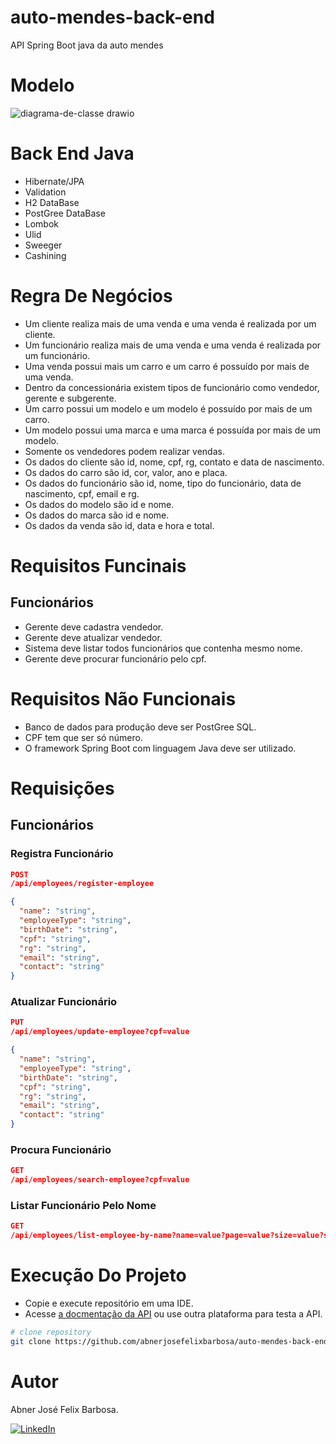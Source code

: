 # auto-mendes-back-end

API Spring Boot java da auto mendes

# Modelo

![diagrama-de-classe drawio](https://github.com/user-attachments/assets/0dd7d2b2-5218-4d50-a57b-b1adf7e75ddc)

# Back End Java

- Hibernate/JPA
- Validation
- H2 DataBase
- PostGree DataBase
- Lombok
- Ulid
- Sweeger
- Cashining

# Regra De Negócios

- Um cliente realiza mais de uma venda e uma venda é realizada por um cliente.
- Um funcionário realiza mais de uma venda e uma venda é realizada por um funcionário.
- Uma venda possui mais um carro e um carro é possuído por mais de uma venda.
- Dentro da concessionária existem tipos de funcionário como vendedor, gerente e subgerente.
- Um carro possui um modelo e um modelo é possuído por mais de um carro.
- Um modelo possui uma marca e uma marca é possuída por mais de um modelo.
- Somente os vendedores podem realizar vendas.
- Os dados do cliente são id, nome, cpf, rg, contato e data de nascimento.
- Os dados do carro são id, cor, valor, ano e placa.
- Os dados do funcionário são id, nome, tipo do funcionário, data de nascimento, cpf, email e rg.
- Os dados do modelo são id e nome.
- Os dados do marca são id e nome.
- Os dados da venda são id, data e hora e total.

# Requisitos Funcinais

## Funcionários 

- Gerente deve cadastra vendedor. 
- Gerente deve atualizar vendedor.
- Sistema deve listar todos funcionários que contenha mesmo nome.
- Gerente deve procurar funcionário pelo cpf. 

# Requisitos Não Funcionais

- Banco de dados para produção deve ser PostGree SQL.
- CPF tem que ser só número.
- O framework Spring Boot com linguagem Java deve ser utilizado. 

# Requisições

## Funcionários

### Registra Funcionário

```JSON
POST
/api/employees/register-employee

{
  "name": "string",
  "employeeType": "string",
  "birthDate": "string",
  "cpf": "string",
  "rg": "string",
  "email": "string",
  "contact": "string"
}
```

### Atualizar Funcionário 

```JSON
PUT
/api/employees/update-employee?cpf=value

{
  "name": "string",
  "employeeType": "string",
  "birthDate": "string",
  "cpf": "string",
  "rg": "string",
  "email": "string",
  "contact": "string"
}
```

### Procura Funcionário

```JSON
GET
/api/employees/search-employee?cpf=value
```

### Listar Funcionário Pelo Nome

```JSON
GET
/api/employees/list-employee-by-name?name=value?page=value?size=value?sort=value
```

# Execução Do Projeto

- Copie e execute repositório em uma IDE.
- Acesse [a docmentação da API](http://localhost:8080/swagger-ui/index.html) ou use outra plataforma para testa a API.

```bash
# clone repository
git clone https://github.com/abnerjosefelixbarbosa/auto-mendes-back-end-java.git
```

# Autor

Abner José Felix Barbosa.

[![LinkedIn](https://img.shields.io/badge/LinkedIn-0077B5?style=for-the-badge&logo=linkedin&logoColor=white)](https://www.linkedin.com/in/abner-jose-feliz-barbosa/)


